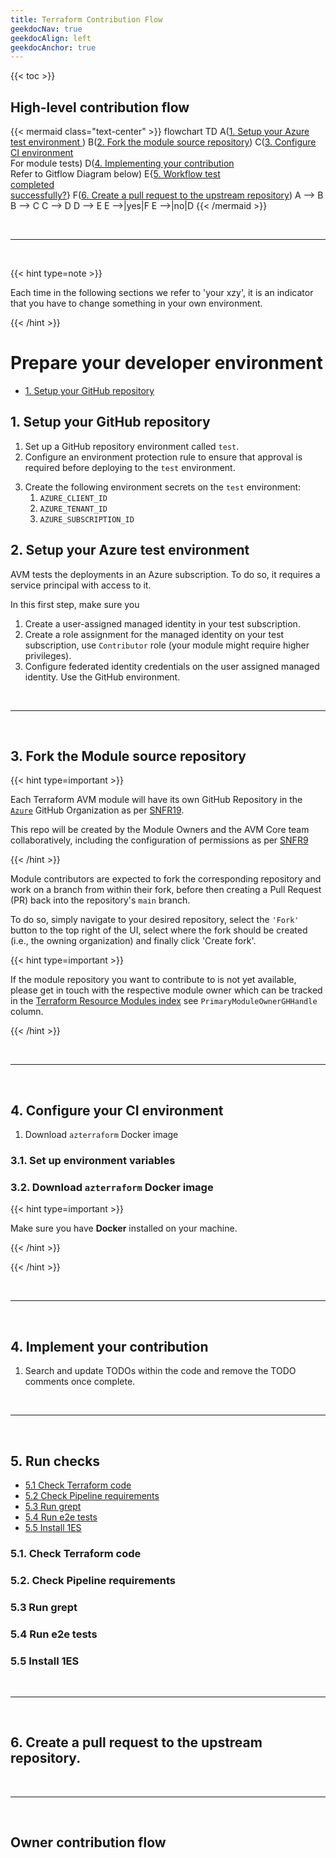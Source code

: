 ```yaml
---
title: Terraform Contribution Flow
geekdocNav: true
geekdocAlign: left
geekdocAnchor: true
---
```


{{< toc >}}

## High-level contribution flow

{{< mermaid class="text-center" >}}
flowchart TD
A(<a href='/Azure-Verified-Modules/contributing/terraform/terraform-contribution-flow/#1-setup-your-azure-test-environment'>1. Setup your Azure test environment </a>)
B(<a href='/Azure-Verified-Modules/contributing/terraform/terraform-contribution-flow/#1-setup-your-azure-test-environment'>2. Fork the module source repository</a>)
C(<a href='/Azure-Verified-Modules/contributing/terraform/terraform-contribution-flow/#3-configure-your-ci-environment'>3. Configure CI environment </a> <br> For module tests)
D(<a href='/Azure-Verified-Modules/contributing/terraform/terraform-contribution-flow/#4-implement-your-contribution'>4. Implementing your contribution </a><br> Refer to Gitflow Diagram below)
E{<a href='/Azure-Verified-Modules/contributing/terraform/terraform-contribution-flow/#5-createupdate-and-run-tests'>5. Workflow test <br> completed <br> successfully?</a>}
F(<a href='/Azure-Verified-Modules/contributing/terraform/terraform-contribution-flow/#6-create-a-pull-request-to-the-public-bicep-registry'>6. Create a pull request to the upstream repository</a>)
A --> B
B --> C
C --> D
D --> E
E -->|yes|F
E -->|no|D
{{< /mermaid >}}

<br>

---

<br>

<!--
TODO: Adjust GitFlow diagram for TF contributors

## GitFlow for contributors

The GitFlow process outlined here introduces a central anchor branch. This branch should be treated as if it were a protected branch. It serves to synchronize the forked repository with the original upstream repository. The use of the anchor branch is designed to give contributors the flexibility to work on several modules simultaneous.
{{< mermaid class="text-center" >}}
%%{init: { 'logLevel': 'debug', 'gitGraph': {'rotateCommitLabel': false}} }%%
gitGraph LR:
commit id:"Fork Repo"
branch anchor
checkout anchor
commit id:"Sync Upstream/main" type: HIGHLIGHT
branch avm-type-provider-resource-workflow
checkout avm-type-provider-resource-workflow
commit id:"Add Workflow File for Resource/Pattern"
branch avm-type-provider-resource
checkout main
merge avm-type-provider-resource-workflow id: "merge workflow for GitHub Actions Testing" type: HIGHLIGHT
checkout avm-type-provider-resource
commit id:"Init"
commit id:"Patch 1"
commit id:"Patch 2"
checkout main
merge avm-type-provider-resource
{{< /mermaid >}}

{{< hint type=tip >}}

When implementing the GitFlow process as described, it is advisable to configure the local clone with a remote for the upstream repository. This will enable the Git CLI and local IDE to merge changes directly from the upstream repository. Using GitHub Desktop, this is configured automatically when cloning the forked repository via the application.

{{< /hint >}}

<br>

---

<br>
-->

<!--
TODO:

Checklist

Run grept
Update provider versions
cd root
avmfix -folder . # examples too
make fmt
make docs

-->

{{< hint type=note >}}

Each time in the following sections we refer to 'your xzy', it is an indicator that you have to change something in your own environment.

{{< /hint >}}

# Prepare your developer environment

- [1. Setup your GitHub repository](#1-setup-your-github-repository)

## 1. Setup your GitHub repository

1. Set up a GitHub repository environment called `test`.
2. Configure an environment protection rule to ensure that approval is required before deploying to the `test` environment.
<!-- TODO: secrets can be removed since the latest azteraform docker image with having ./avm implemented -->
3. Create the following environment secrets on the `test` environment:
   1. `AZURE_CLIENT_ID`
   2. `AZURE_TENANT_ID`
   3. `AZURE_SUBSCRIPTION_ID`

## 2. Setup your Azure test environment

AVM tests the deployments in an Azure subscription. To do so, it requires a service principal with access to it.

In this first step, make sure you

1. Create a user-assigned managed identity in your test subscription.
2. Create a role assignment for the managed identity on your test subscription, use `Contributor` role (your module might require higher privileges).
3. Configure federated identity credentials on the user assigned managed identity. Use the GitHub environment.

<br>

---

<br>

## 3. Fork the Module source repository

{{< hint type=important >}}

Each Terraform AVM module will have its own GitHub Repository in the [`Azure`](https://github.com/Azure) GitHub Organization as per [SNFR19](/Azure-Verified-Modules/specs/shared/#id-snfr19---category-publishing---registries-targeted).

This repo will be created by the Module Owners and the AVM Core team collaboratively, including the configuration of permissions as per [SNFR9](/Azure-Verified-Modules/specs/shared/#id-snfr9---category-contributionsupport---avm--pg-teams-github-repo-permissions)

{{< /hint >}}

Module contributors are expected to fork the corresponding repository and work on a branch from within their fork, before then creating a Pull Request (PR) back into the repository's `main` branch.

To do so, simply navigate to your desired repository, select the `'Fork'` button to the top right of the UI, select where the fork should be created (i.e., the owning organization) and finally click 'Create fork'.

{{< hint type=important >}}

If the module repository you want to contribute to is not yet available, please get in touch with the respective module owner which can be tracked in the [Terraform Resource Modules index](https://azure.github.io/Azure-Verified-Modules/indexes/terraform/tf-resource-modules/) see `PrimaryModuleOwnerGHHandle` column.

{{< /hint >}}

<br>

---

<br>

## 4. Configure your CI environment

1. Download `azterraform` Docker image

### 3.1. Set up environment variables

### 3.2. Download `azterraform` Docker image

{{< hint type=important >}}

Make sure you have **Docker** installed on your machine.

{{< /hint >}}

{{< /hint >}}

<br>

---

<br>

## 4. Implement your contribution

1. Search and update TODOs within the code and remove the TODO comments once complete.

<br>

---

<br>

## 5. Run checks

- [5.1 Check Terraform code](#51-check-terraform-code)
- [5.2 Check Pipeline requirements](#52-check-pipeline-requirements)
- [5.3 Run grept](#53-run-e2e-tests)
- [5.4 Run e2e tests](#54-run-e2e-tests)
- [5.5 Install 1ES](#55-install-1es)

### 5.1. Check Terraform code

### 5.2. Check Pipeline requirements

### 5.3 Run grept

### 5.4 Run e2e tests

### 5.5 Install 1ES

<br>

---

<br>

## 6. Create a pull request to the upstream repository.

<br>

---

<br>

## Owner contribution flow

<!-- TODO:
- Add the creation of 1ES pool
>

1. As a Terraform Module Owner you need to be aware of the [AVM contribution process overview](https://azure.github.io/Azure-Verified-Modules/contributing/process/,) [shared specifications](https://azure.github.io/Azure-Verified-Modules/specs/shared/) (including [Interfaces](https://azure.github.io/Azure-Verified-Modules/specs/shared/interfaces/)) and [Terraform-specific](https://azure.github.io/Azure-Verified-Modules/specs/terraform/) specifications as as these need to be considered during pull request reviews for the modules you own.
2. Familiarise yourself with the AVM Resource Module Naming in the [module index csv's](https://github.com/Azure/Azure-Verified-Modules/tree/main/docs/static/module-indexes).
3. Example: `terraform-<provider>-avm-res-<rp>-<ARM resource type>`
4. Create GitHub teams:
5. `@Azure/avm-res-<RP>-<modulename>-module-owners-tf`
6. `@Azure/avm-res-<RP>-<modulename>-module-contributors-tf`
7. Create the module repostory using [terraform-azuremrm-avm-template](https://github.com/Azure/terraform-azurerm-avm-template) in Azure organization with the following [details](https://dev.azure.com/CSUSolEng/Azure%20Verified%20Modules/_wiki/wikis/AVM%20Internal%20Wiki/333/-TF-Create-repository-in-Github-Azure-org-and-conduct-business-review). You will then have to complete configuration of your repo and start an internal business review.
   See [this link (internal only)](https://dev.azure.com/CSUSolEng/Azure%20Verified%20Modules/_wiki/wikis/AVM%20Internal%20Wiki/333/-TF-Create-repository-in-Github-Azure-org-and-conduct-business-review?anchor=conduct-initial-repo-configuration-and-trigger-business-review).
8. Add the teams with following permissions to the repository:
9. Admin: `@Azure/avm-core-team`
10. Admin: `@Azure/terraform-azure` = Terraform PG
11. Write: `@Azure/avm-res-<RP>-<modulename>-module-contributors-tf` = AVM Resource Module Contributors
12. Admin: @Azure/avm-res-<RP>-<modulename>-module-owners-tf = AVM Resource Module Owners
13. Set Labels: As per [SNFR23](/Azure-Verified-Modules/specs/shared/#id-snfr23---category-contributionsupport---github-repo-labels) the repositories created by module owners **MUST** have and use the pre-defined GitHub labels. To apply these labels to the repository review the PowerShell script `Set-AvmGitHubLabels.ps1` that is provided in [SNFR23](/Azure-Verified-Modules/specs/shared/#id-snfr23---category-contributionsupport---github-repo-labels).
14. Publish the module:
15. Ensure your module is ready for publishing:
16. All tests are passing.
17. All examples are passing.
18. All documentation is generated.
19. A pull request approval from a member of the [`@Azure/avm-core-team-technical`](https://github.com/orgs/Azure/teams/avm-core-team-technical/members).
20. There is a release tag in the repo
21. If you are using Just In Time (JIT) admin access to your repo, visit the internal repos page to elevate your access.
22. Sign in to the [HashiCorp Registry](https://registry.terraform.io/) using GitHub
23. Publish a module by selecting the `Publish` button in the top right corner, then `Module`
24. Select the repository and accept the terms.

{{< hint type=important >}}

When the AVM Modules are published to the HashiCorp Registry, they **MUST** follow the below requirements:

- Resource Module: `terraform-<provider>-avm-res-<rp>-<ARM resource type>` as per [RMNFR1](/Azure-Verified-Modules/specs/shared/#id-rmnfr1---category-naming---module-naming)
- Pattern Module: `terraform-<provider>-avm-ptn-<patternmodulename>` as per [PMNFR1](/Azure-Verified-Modules/specs/shared/#id-pmnfr1---category-naming---module-naming)

{{< /hint >}}

<br>

---

<br>
